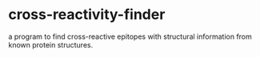 # cross-reactivity-finder
 a program to find cross-reactive epitopes with structural information from known protein structures.
